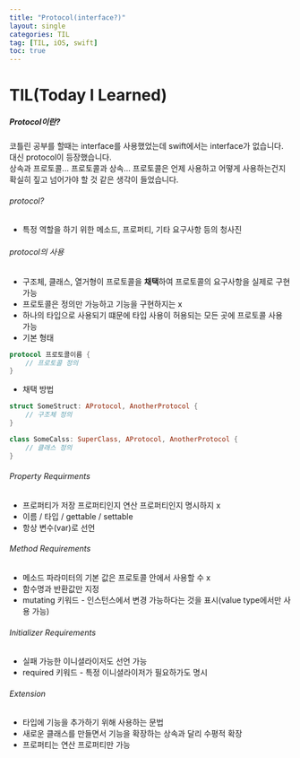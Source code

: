 ```yaml
---
title: "Protocol(interface?)"
layout: single
categories: TIL
tag: [TIL, iOS, swift]
toc: true
---
```


# TIL(Today I Learned)

##### Protocol이란?
코틀린 공부를 할때는 interface를 사용했었는데 swift에서는 interface가 없습니다. 대신 protocol이 등장했습니다. <br>
상속과 프로토콜... 프로토콜과 상속... 프로토콜은 언제 사용하고 어떻게 사용하는건지 확실히 짚고 넘어가야 할 것 같은 생각이 들었습니다. <br>

###### protocol?
* 특정 역할을 하기 위한 메소드, 프로퍼티, 기타 요구사항 등의 청사진

###### protocol의 사용
* 구조체, 클래스, 열거형이 프로토콜을 **채택**하여 프로토콜의 요구사항을 실제로 구현 가능
* 프로토콜은 정의만 가능하고 기능을 구현하지는 x
* 하나의 타입으로 사용되기 떄문에 타입 사용이 허용되는 모든 곳에 프로토콜 사용 가능
* 기본 형태
```swift
protocol 프로토콜이름 {
    // 프로토콜 정의
}
```
* 채택 방법
```swift
struct SomeStruct: AProtocol, AnotherProtocol {
    // 구조체 정의
}

class SomeCalss: SuperClass, AProtocol, AnotherProtocol {
    // 클래스 정의
}
```

###### Property Requirments
* 프로퍼티가 저장 프로퍼티인지 연산 프로퍼티인지 명시하지 x
* 이름 / 타입 / gettable / settable
* 항상 변수(var)로 선언

###### Method Requirements
* 메소드 파라미터의 기본 값은 프로토콜 안에서 사용할 수 x
* 함수명과 반환값만 지정
* mutating 키워드 - 인스턴스에서 변경 가능하다는 것을 표시(value type에서만 사용 가능)

###### Initializer Requirements
* 실패 가능한 이니셜라이저도 선언 가능
* required 키워드 - 특정 이니셜라이저가 필요하가도 명시

###### Extension
* 타입에 기능을 추가하기 위해 사용하는 문법
* 새로운 클래스를 만들면서 기능을 확장하는 상속과 달리 수평적 확장
* 프로퍼티는 연산 프로퍼티만 가능